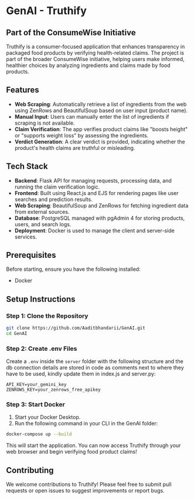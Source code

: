 # GenAI - Truthify

## Part of the ConsumeWise Initiative

Truthify is a consumer-focused application that enhances transparency in packaged food products by verifying health-related claims. The project is part of the broader ConsumeWise initiative, helping users make informed, healthier choices by analyzing ingredients and claims made by food products.

## Features

- **Web Scraping**: Automatically retrieve a list of ingredients from the web using ZenRows and BeautifulSoup based on user input (product name).
- **Manual Input**: Users can manually enter the list of ingredients if scraping is not available.
- **Claim Verification**: The app verifies product claims like "boosts height" or "supports weight loss" by assessing the ingredients.
- **Verdict Generation**: A clear verdict is provided, indicating whether the product's health claims are truthful or misleading.

## Tech Stack

- **Backend**: Flask API for managing requests, processing data, and running the claim verification logic.
- **Frontend**: Built using React.js and EJS for rendering pages like user searches and prediction results.
- **Web Scraping**: BeautifulSoup and ZenRows for fetching ingredient data from external sources.
- **Database**: PostgreSQL managed with pgAdmin 4 for storing products, users, and search logs.
- **Deployment**: Docker is used to manage the client and server-side services.

## Prerequisites

Before starting, ensure you have the following installed:

- Docker

## Setup Instructions

### Step 1: Clone the Repository

```bash
git clone https://github.com/Aaditbhandarii/GenAI.git
cd GenAI
```

### Step 2: Create .env Files

Create a `.env` inside the `server` folder with the following structure and the db connection details are stored in code as comments next to where they have to be used, kindly update them in index.js and server.py:

```
API_KEY=your_gemini_key
ZENROWS_KEY=your_zenrows_free_apikey

```

### Step 3: Start Docker

1. Start your Docker Desktop.
2. Run the following command in your CLI in the GenAI folder:

```bash
docker-compose up --build
```

This will start the application. You can now access Truthify through your web browser and begin verifying food product claims!

## Contributing

We welcome contributions to Truthify! Please feel free to submit pull requests or open issues to suggest improvements or report bugs.

